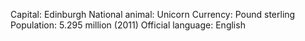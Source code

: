 Capital: Edinburgh
National animal: Unicorn
Currency: Pound sterling
Population: 5.295 million (2011)
Official language: English
